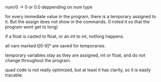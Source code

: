 num/0 -> 0 or 0.0 deppending on num type

for every immediate value in the program, there is a temporary assigned to it. But the assign does not show in the commands. (I noted it so that the program wont get to long)

if a float is casted to float, or an int to int, nothing happens.

all vars marked t[0-9]* are saved for temporaries.

temporary variables stay as they are assigned, int or float, and do not change throughout the program.

quad code is not really optimized, but at least it has clarity, so it is easily tracable. 
